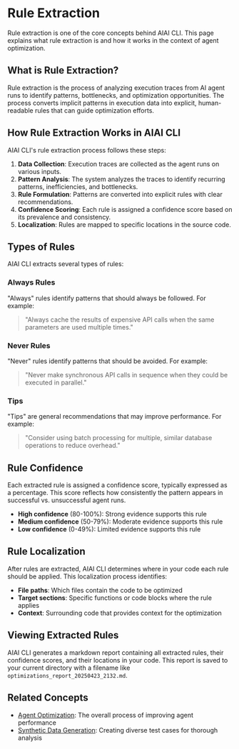 # Rule Extraction

Rule extraction is one of the core concepts behind AIAI CLI. This page explains what rule extraction is and how it works in the context of agent optimization.

## What is Rule Extraction?

Rule extraction is the process of analyzing execution traces from AI agent runs to identify patterns, bottlenecks, and optimization opportunities. The process converts implicit patterns in execution data into explicit, human-readable rules that can guide optimization efforts.

## How Rule Extraction Works in AIAI CLI

AIAI CLI's rule extraction process follows these steps:

1. **Data Collection**: Execution traces are collected as the agent runs on various inputs.
2. **Pattern Analysis**: The system analyzes the traces to identify recurring patterns, inefficiencies, and bottlenecks.
3. **Rule Formulation**: Patterns are converted into explicit rules with clear recommendations.
4. **Confidence Scoring**: Each rule is assigned a confidence score based on its prevalence and consistency.
5. **Localization**: Rules are mapped to specific locations in the source code.

## Types of Rules

AIAI CLI extracts several types of rules:

### Always Rules

"Always" rules identify patterns that should always be followed. For example:

> "Always cache the results of expensive API calls when the same parameters are used multiple times."

### Never Rules

"Never" rules identify patterns that should be avoided. For example:

> "Never make synchronous API calls in sequence when they could be executed in parallel."

### Tips

"Tips" are general recommendations that may improve performance. For example:

> "Consider using batch processing for multiple, similar database operations to reduce overhead."

## Rule Confidence

Each extracted rule is assigned a confidence score, typically expressed as a percentage. This score reflects how consistently the pattern appears in successful vs. unsuccessful agent runs.

- **High confidence** (80-100%): Strong evidence supports this rule
- **Medium confidence** (50-79%): Moderate evidence supports this rule
- **Low confidence** (0-49%): Limited evidence supports this rule

## Rule Localization

After rules are extracted, AIAI CLI determines where in your code each rule should be applied. This localization process identifies:

- **File paths**: Which files contain the code to be optimized
- **Target sections**: Specific functions or code blocks where the rule applies
- **Context**: Surrounding code that provides context for the optimization

## Viewing Extracted Rules

AIAI CLI generates a markdown report containing all extracted rules, their confidence scores, and their locations in your code. This report is saved to your current directory with a filename like `optimizations_report_20250423_2132.md`.

## Related Concepts

- [Agent Optimization](agent-optimization.md): The overall process of improving agent performance
- [Synthetic Data Generation](../user-guide/configuration.md#synthetic-data-generation): Creating diverse test cases for thorough analysis 